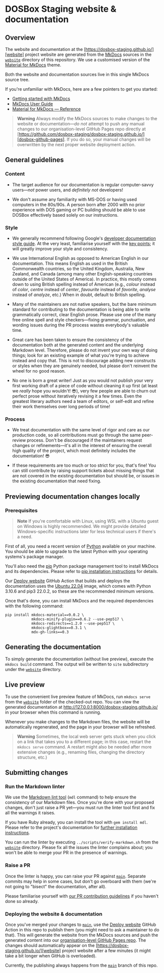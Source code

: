 # DOSBox Staging website & documentation

## Overview

The website and documentation at the
[https://dosbox-staging.github.io/][website] project website are generated
from the [MkDocs][mkdocs] sources in the [`website`](/website) directory of
this repository. We use a customised version of the [Material for
MkDocs]([mkdocs-material]) theme.

Both the website and documentation sources live in this single MkDocs source tree.

If you're unfamiliar with MkDocs, here are a few pointers to get you started:

- [Getting started with MkDocs](https://www.mkdocs.org/getting-started/)
- [MkDocs User Guide](https://www.mkdocs.org/user-guide/)
- [Material for MkDocs — Reference](https://squidfunk.github.io/mkdocs-material/reference/)

> **Warning** Always modify the MkDocs sources to make changes to the website
> or documentation—*do not* attempt to push any manual changes to our
> organisation-level GitHub Pages repo directly at
> [https://github.com/dosbox-staging/dosbox-staging.github.io/][dosbox-github-pages].
> If you do so, your manual changes will be overwritten by the next proper
> website deployment action.


## General guidelines

### Content 

- The target audience for our documentation is regular computer-savvy
  users—*not* power users, and *definitely not* developers!

- We don't assume any familiarity with MS-DOS or having used computers in the
  80s/90s. A person born after 2000 with no prior experience with
  DOS gaming or PC building should be able to use DOSBox effectively based
  solely on our instructions.

### Style

- We generally recommend following Google's
  [developer documentation style guide](https://developers.google.com/style).
  At the very least, familiarise yourself with the [key points](https://developers.google.com/style/highlights);
  it will greatly improve your style and consistency.

- We use International English as opposed to American English in our
  documentation. This means English as used in the British Commonwealth
  countries, so the United Kingdom, Australia, New Zealand, and Canada
  (among many other English-speaking countries outside of the United States
  of America). In practice, this mostly comes down to using British spelling
  instead of American (e.g., *colour* instead of *color*, *centre* instead
  of *center*, *favourite* instead of *favorite*, *analyse* instead of
  *analyze*, etc.) When in doubt, default to British spelling.

- Many of the maintainers are not native speakers, but the bare minimum
  standard for contributing to the documentation is being able to write
  grammatically correct, clear English prose. Please use one of the many free
  online spell and style checkers—fixing grammar, punctuation, and wording
  issues during the PR process wastes everybody's valuable time.

- Great care has been taken to ensure the consistency of the documentation
  both at the generated content and the underlying Markdown level.
  Therefore, please do not invent your own way of doing things; look for an
  existing example of what you're trying to achieve instead and copy that.
  This is not to discourage adding new constructs or styles when they are
  genuinely needed, but please don't reinvent the wheel for no good reason.

- No one is born a great
  writer! Just as you would not publish your very first working draft of a
  piece of code without cleaning it up first (at least we *really* hope you
  wouldn't! 😎), very few people are able to churn out perfect prose without
  iteratively revising it a few times. Even the greatest literary authors
  need a team of editors, or self-edit and refine their work themselves over long
  periods of time!


### Process

- We treat documentation with the same level of rigor and care as our
  production code, so all contributions must go through the same peer-review
  process. Don't be discouraged if the maintainers request changes or
  refinements—it's all in the interest of ensuring the overall high quality of
  the project, which most definitely includes the documentation! 😎

- If these requirements are too much or too strict for you, that's fine! You
  can still contribute by raising support tickets about missing things that
  are not covered in the existing documentation but should be, or issues in
  the existing documentation that need fixing.


## Previewing documentation changes locally

### Prerequisites

> **Note**
> If you're comfortable with Linux, using WSL with a Ubuntu guest on Windows
> is highly recommended. We might provide detailed Windows-specific
> instructions later for less technical users if there's a need.

First of all, you need a recent version of
[Python](https://www.python.org/) available on your machine. You should be
able to upgrade to the latest Python with your operating systems's package
manager.

You'll also need the [pip](https://pypi.org/project/pip/) Python package
management tool to install MkDocs and its dependencies. Please refer to
[pip installation instructions](https://pip.pypa.io/en/stable/installation/)
for details.

Our [Deploy website][deploy-website] GitHub Action that builds and deploys the
documentation uses the [Ubuntu
22.04](https://github.com/actions/runner-images/blob/main/images/linux/Ubuntu2204-Readme.md)
image, which comes with Python 3.10.6 and pip3 22.0.2, so these are the
recommended minimum versions.

Once that's done, you can install MkDocs and the required dependencies with
the following command:

``` shell
pip install mkdocs-material==9.0.2 \
            mkdocs-minify-plugin==0.6.2 --use-pep517 \
            mkdocs-redirects==1.2.0 --use-pep517 \
            mkdocs-glightbox==0.3.1 \
            mdx-gh-links==0.3
```

## Generating the documentation

To simply generate the documentation (without live preview), execute the
`mkdocs build` command. The output will be written to `site` subdirectory
under the [`website`](/website) directory.


## Live preview

To use the convenient live preview feature of MkDocs, run `mkdocs serve`
from the [`website`](/website) folder of the checked-out repo. You can view the
generated documentation at <http://127.0.0.1:8000/dosbox-staging.github.io/>
in your browser when this command is running.

Whenever you make changes to the Markdown files, the website will be
automatically regenerated, and the page in your browser will be refreshed.

> **Warning**
> Sometimes, the local web server gets stuck when you click on a link that
> takes you to a different page; in this case, restart the `mkdocs serve`
> command. A restart might also be needed after more extensive changes (e.g.,
> renaming files, changing the directory structure, etc.)


## Submitting changes

### Run the Markdown linter

We use the [Markdown lint tool](https://github.com/markdownlint/markdownlint)
(`mdl` command) to help ensure the consistency of our Markdown files. Once
you're done with your proposed changes, don't just raise a PR yet—you must
run the linter tool first and fix all the warnings it raises.

If you have Ruby already, you can install the tool with `gem install mdl`.
Please refer to the project's documentation for [further installation
instructions](https://github.com/markdownlint/markdownlint).

You can run the linter by executing `../scripts/verify-markdown.sh` from the
[`website`](/website) directory. Please fix all the issues the linter
complains about; you won't be able to merge your PR in the presence of
warnings.


### Raise a PR

Once the linter is happy, you can raise your PR against [`main`][main-branch].
Separate commits may help in some cases, but don't go overboard with them
(we're not going to "bisect" the documentation, after all).

Please familiarise yourself with [our PR contribution
guidelines](https://github.com/dosbox-staging/dosbox-staging/blob/main/CONTRIBUTING.md#submitting-patches--pull-requests)
if you haven't done so already.


### Deploying the website & documentation

Once you've merged your changes to [`main`][main-branch], use the [Deploy
website][deploy-website] GitHub Action in this repo to publish them (you might
need to ask a maintainer to do that). This will generate the website from the
MkDocs sources and push the generated content into our [organisation-level
GitHub Pages repo][dosbox-github-pages]. The changes should automatically
appear on the [https://dosbox-staging.github.io/][website] project website
after a few minutes (it might take a bit longer when GitHub is overloaded).

Currently, the publishing always happens from the [`main`][main-branch] branch
of this repo.


[mkdocs]: https://www.mkdocs.org/
[mkdocs-material]: https://squidfunk.github.io/mkdocs-material/

[website]: https://dosbox-staging.github.io/
[dosbox-github-pages]: https://github.com/dosbox-staging/dosbox-staging.github.io/
[deploy-website]: https://github.com/dosbox-staging/dosbox-staging/actions/workflows/deploy-website.yml
[main-branch]: https://github.com/dosbox-staging/dosbox-staging/tree/main

